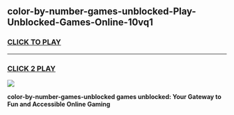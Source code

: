 
## color-by-number-games-unblocked-Play-Unblocked-Games-Online-10vq1
<h3>
<a href="https://premium76.site?title=color-by-number-games-unblocked&ref=25A">CLICK TO PLAY</a></h3>
<hr>

<h3>
<a href="https://premium76.site?title=color-by-number-games-unblocked&ref=25A">CLICK 2 PLAY</a>
  
</h3>

<a href="https://premium76.site?title=color-by-number-games-unblocked&ref=25A"><img src="https://clearcache.store/games.png"></a>


**color-by-number-games-unblocked games unblocked: Your Gateway to Fun and Accessible Online Gaming**

